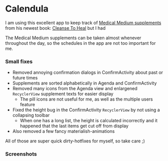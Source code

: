 # Calendula

I am using this excellent app to keep track of [Medical Medium supplements](https://www.medicalmedium.com/preferred/supplements) from his newest book: [Cleanse To Heal](https://www.medicalmedium.com/) but I had 

The Medical Medium supplements can be taken almost whenever throughout the day, so the schedules in the app are not too important for me.


### Small fixes

* Removed annoying confirmation dialogs in ConfirmActivity about past or future times
* Supplements are sorted alphabetically in Agenda and ConfirmActivity
* Removed many icons from the Agenda view and enlargened `RecyclerView` supplement texts for easier display
  * The pill icons are not useful for me, as well as the multiple users feature
* Fixed the height bug in the ConfirmActivity `RecyclerView` by not using a collapsing toolbar
  * When one has a long list, the height is calculated incorrectly and it happened that the last items get cut off from display
* Also removed a few fancy materialish-animations

All of those are super quick dirty-hotfixes for myself, so take care ;)

### Screenshots
